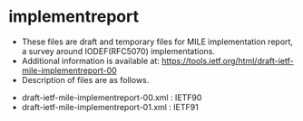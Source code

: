 implementreport
===============
* These files are draft and temporary files for MILE implementation report, a survey around IODEF(RFC5070) implementations.
* Additional information is available at: https://tools.ietf.org/html/draft-ietf-mile-implementreport-00
* Description of files are as follows.
 - draft-ietf-mile-implementreport-00.xml : IETF90
 - draft-ietf-mile-implementreport-01.xml : IETF91
